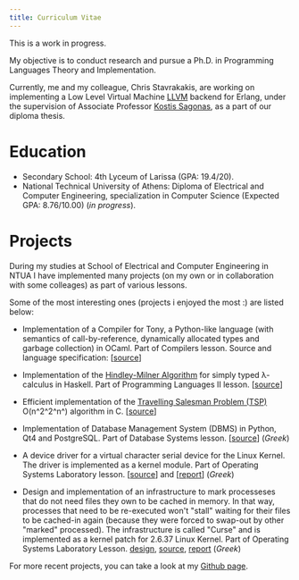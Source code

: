 ```yaml
---
title: Curriculum Vitae
---
```


This is a work in progress.

My objective is to conduct research and pursue a Ph.D. in Programming
Languages Theory and Implementation. 

Currently, me and my colleague, Chris Stavrakakis, are working on
implementing a Low Level Virtual Machine [LLVM](http://www.llvm.org "LLVM") 
backend for Erlang, under the supervision of Associate Professor [Kostis
 Sagonas](http://user.it.uu.se/~kostis "kostis"), as a part of our diploma 
thesis.


# Education

* Secondary School: 4th Lyceum of Larissa (GPA: 19.4/20).
* National Technical University of Athens: Diploma of Electrical and
  Computer Engineering, specialization in Computer Science (Expected
  GPA: 8.76/10.00)  (*in progress*).


# Projects


During my studies at School of Electrical and Computer Engineering in
NTUA I have implemented many projects (on my own or in collaboration
with some colleages) as part of various lessons. 

Some of the most interesting ones (projects i enjoyed the most :) are
listed below: 

* Implementation of a Compiler for Tony, a Python-like language (with
  semantics of call-by-reference, dynamically allocated types and
  garbage collection) in OCaml. Part of Compilers lesson. Source and
  language specification: [[source](/files/compiler.tar.gz "Tonyc")] 

* Implementation of the [Hindley-Milner
  Algorithm](http://en.wikipedia.org/wiki/Type_inference "Type Inference")
  for simply typed λ-calculus in Haskell. Part of Programming Languages II
  lesson. [[source](/files/typeinf.tar.gz "Type Infererence")]

* Efficient implementation of the [Travelling Salesman Problem
  (TSP)](http://en.wikipedia.org/wiki/Travelling_salesman_problem "TSP") 
  O(n^2^2^n^) algorithm in C. [[source](/files/tsp.tar.gz "TSP source")]

* Implementation of Database Management System (DBMS) in Python, Qt4
  and PostgreSQL. Part of Database Systems lesson. [[source](/files/pydbms.tar.gz 
  "Pydbms")] (*Greek*)

* A device driver for a virtual character serial device for the Linux Kernel. 
  The driver is implemented as a kernel module. Part of Operating Systems 
  Laboratory lesson. [[source](/files/lunix.tar.gz "Lunix")] and
   [[report](/files/lunix.pdf "Report")] (*Greek*)

* Design and implementation of an infrastructure to mark processeses that do
  not need files they own to be cached in memory. In that way, processes that 
  need to 
  be re-executed won't "stall" waiting for their files to be cached-in again 
  (because they were forced to swap-out by other "marked" processed). The
  infrastructure is called "Curse" and is implemented as a kernel patch for 
  2.6.37 Linux Kernel. Part of Operating Systems Laboratory Lesson. [design](/files/curse-design.pdf "Design"), 
  [source](/files/curse.tar.gz "Curse"), [report](/files/curse-report.pdf
  "Report") (*Greek*)


For more recent projects, you can take a look at my [Github page](http://www.github.com/yiannist/ "Github").
